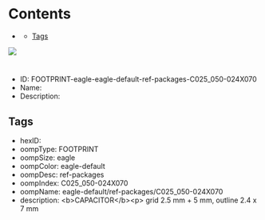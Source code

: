 



Contents
========

* [](#)
	* [Tags](#tags)
  
![][im]
# 

- ID: FOOTPRINT-eagle-eagle-default-ref-packages-C025_050-024X070
- Name: 
- Description: 

## Tags

- hexID: 
- oompType: FOOTPRINT
- oompSize: eagle
- oompColor: eagle-default
- oompDesc: ref-packages
- oompIndex: C025_050-024X070
- oompName: eagle-default/ref-packages/C025_050-024X070
- description: &lt;b&gt;CAPACITOR&lt;/b&gt;&lt;p&gt;&#xD;
grid 2.5 mm + 5 mm, outline 2.4 x 7 mm



[im]: image.png
